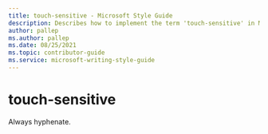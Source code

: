 ```yaml
---
title: touch-sensitive - Microsoft Style Guide
description: Describes how to implement the term 'touch-sensitive' in Microsoft content and clarifies that this term is to always be hyphenated.
author: pallep
ms.author: pallep
ms.date: 08/25/2021
ms.topic: contributor-guide
ms.service: microsoft-writing-style-guide
---
```


# touch-sensitive

Always hyphenate.
